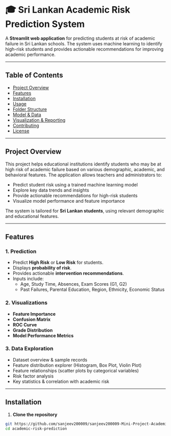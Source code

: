 # 🎓 Sri Lankan Academic Risk Prediction System

A **Streamlit web application** for predicting students at risk of academic failure in Sri Lankan schools. The system uses machine learning to identify high-risk students and provides actionable recommendations for improving academic performance.

---

## Table of Contents

- [Project Overview](#project-overview)  
- [Features](#features)  
- [Installation](#installation)  
- [Usage](#usage)  
- [Folder Structure](#folder-structure)  
- [Model & Data](#model--data)  
- [Visualization & Reporting](#visualization--reporting)  
- [Contributing](#contributing)  
- [License](#license)  

---

## Project Overview

This project helps educational institutions identify students who may be at high risk of academic failure based on various demographic, academic, and behavioral features. The application allows teachers and administrators to:

- Predict student risk using a trained machine learning model
- Explore key data trends and insights
- Provide actionable recommendations for high-risk students
- Visualize model performance and feature importance

The system is tailored for **Sri Lankan students**, using relevant demographic and educational features.

---

## Features

### 1. Prediction
- Predict **High Risk** or **Low Risk** for students.
- Displays **probability of risk**.
- Provides actionable **intervention recommendations**.
- Inputs include:
  - Age, Study Time, Absences, Exam Scores (G1, G2)
  - Past Failures, Parental Education, Region, Ethnicity, Economic Status

### 2. Visualizations
- **Feature Importance**
- **Confusion Matrix**
- **ROC Curve**
- **Grade Distribution**
- **Model Performance Metrics**

### 3. Data Exploration
- Dataset overview & sample records
- Feature distribution explorer (Histogram, Box Plot, Violin Plot)
- Feature relationships (scatter plots by categorical variables)
- Risk factor analysis
- Key statistics & correlation with academic risk

---

## Installation

1. **Clone the repository**
```bash
git https://github.com/sanjeev200009/sanjeev200009-Mini-Project-Academic_Risk_Prediction-.git
cd academic-risk-prediction
